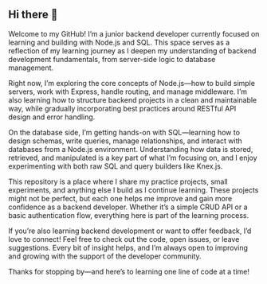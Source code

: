 ## Hi there 👋

Welcome to my GitHub! I’m a junior backend developer currently focused on learning and building with Node.js and SQL. This space serves as a reflection of my learning journey as I deepen my understanding of backend development fundamentals, from server-side logic to database management.

Right now, I’m exploring the core concepts of Node.js—how to build simple servers, work with Express, handle routing, and manage middleware. I’m also learning how to structure backend projects in a clean and maintainable way, while gradually incorporating best practices around RESTful API design and error handling.

On the database side, I’m getting hands-on with SQL—learning how to design schemas, write queries, manage relationships, and interact with databases from a Node.js environment. Understanding how data is stored, retrieved, and manipulated is a key part of what I’m focusing on, and I enjoy experimenting with both raw SQL and query builders like Knex.js.

This repository is a place where I share my practice projects, small experiments, and anything else I build as I continue learning. These projects might not be perfect, but each one helps me improve and gain more confidence as a backend developer. Whether it’s a simple CRUD API or a basic authentication flow, everything here is part of the learning process.

If you’re also learning backend development or want to offer feedback, I’d love to connect! Feel free to check out the code, open issues, or leave suggestions. Every bit of insight helps, and I’m always open to improving and growing with the support of the developer community.

Thanks for stopping by—and here’s to learning one line of code at a time!
